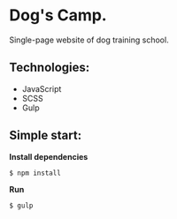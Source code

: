 # Dog's Camp.

Single-page website of dog training school. 

## Technologies:

* JavaScript
* SCSS
* Gulp

## Simple start:

**Install dependencies**

```
$ npm install
```

**Run**

```
$ gulp
```
 
